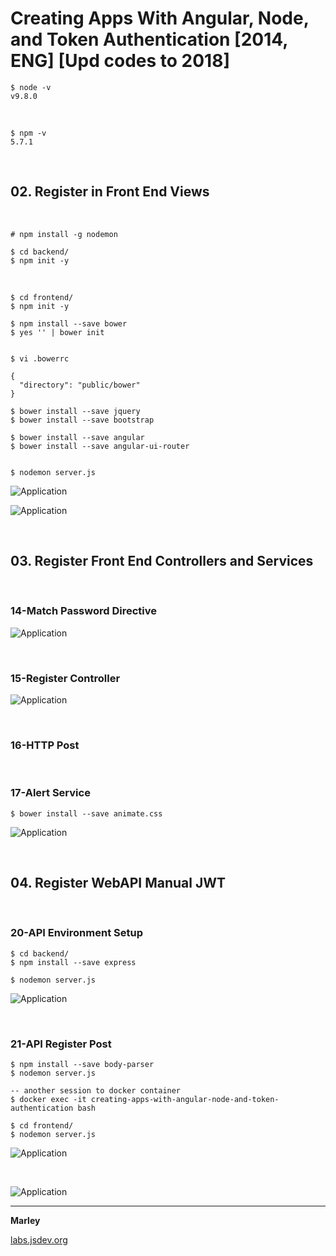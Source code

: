 # Creating Apps With Angular, Node, and Token Authentication [2014, ENG] [Upd codes to 2018]

    $ node -v
    v9.8.0

<br/>

    $ npm -v
    5.7.1

<br/>

## 02. Register in Front End Views

<br/>

    # npm install -g nodemon

    $ cd backend/
    $ npm init -y

<br/>

    $ cd frontend/
    $ npm init -y
    
    $ npm install --save bower
    $ yes '' | bower init
    
    
    $ vi .bowerrc

    {
      "directory": "public/bower"
    }
    
    $ bower install --save jquery
    $ bower install --save bootstrap
    
    $ bower install --save angular
    $ bower install --save angular-ui-router
    
    
    $ nodemon server.js


![Application](/img/part2-pic1.png?raw=true)

![Application](/img/part2-pic2.png?raw=true)


<br/>

## 03. Register Front End Controllers and Services

<br/>

### 14-Match Password Directive

![Application](/img/part3-pic1.png?raw=true)

<br/>

### 15-Register Controller

![Application](/img/part3-pic2.png?raw=true)

<br/>

### 16-HTTP Post

<br/>

### 17-Alert Service

    $ bower install --save animate.css
    
![Application](/img/part3-pic3.png?raw=true)    


<br/>    

## 04. Register WebAPI Manual JWT

<br/>    

### 20-API Environment Setup

    $ cd backend/
    $ npm install --save express
    
    $ nodemon server.js
    

![Application](/img/part4-pic1.png?raw=true)  



<br/>

### 21-API Register Post


    $ npm install --save body-parser
    $ nodemon server.js
    
    -- another session to docker container
    $ docker exec -it creating-apps-with-angular-node-and-token-authentication bash
    
    $ cd frontend/
    $ nodemon server.js

![Application](/img/part4-pic2.png?raw=true)  

<br/>

![Application](/img/part4-pic3.png?raw=true)  



    
    

___


**Marley**

<a href="https://labs.jsdev.org">labs.jsdev.org</a>
